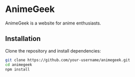 # AnimeGeek

AnimeGeek is a website for anime enthusiasts. 

## Installation

Clone the repository and install dependencies:

```bash
git clone https://github.com/your-username/animegeek.git
cd animegeek
npm install
